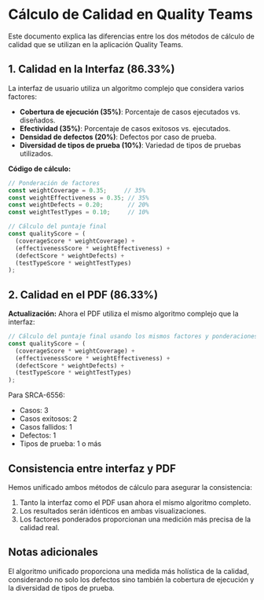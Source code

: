 # Cálculo de Calidad en Quality Teams

Este documento explica las diferencias entre los dos métodos de cálculo de calidad que se utilizan en la aplicación Quality Teams.

## 1. Calidad en la Interfaz (86.33%)

La interfaz de usuario utiliza un algoritmo complejo que considera varios factores:

- **Cobertura de ejecución (35%)**: Porcentaje de casos ejecutados vs. diseñados.
- **Efectividad (35%)**: Porcentaje de casos exitosos vs. ejecutados.
- **Densidad de defectos (20%)**: Defectos por caso de prueba.
- **Diversidad de tipos de prueba (10%)**: Variedad de tipos de pruebas utilizados.

**Código de cálculo:**
```typescript
// Ponderación de factores
const weightCoverage = 0.35;     // 35%
const weightEffectiveness = 0.35; // 35%
const weightDefects = 0.20;       // 20%
const weightTestTypes = 0.10;     // 10%

// Cálculo del puntaje final
const qualityScore = (
  (coverageScore * weightCoverage) +
  (effectivenessScore * weightEffectiveness) +
  (defectScore * weightDefects) +
  (testTypeScore * weightTestTypes)
);
```

## 2. Calidad en el PDF (86.33%)

**Actualización:** Ahora el PDF utiliza el mismo algoritmo complejo que la interfaz:

```typescript
// Cálculo del puntaje final usando los mismos factores y ponderaciones
const qualityScore = (
  (coverageScore * weightCoverage) +
  (effectivenessScore * weightEffectiveness) +
  (defectScore * weightDefects) +
  (testTypeScore * weightTestTypes)
);
```

Para SRCA-6556:
- Casos: 3
- Casos exitosos: 2
- Casos fallidos: 1
- Defectos: 1
- Tipos de prueba: 1 o más

## Consistencia entre interfaz y PDF

Hemos unificado ambos métodos de cálculo para asegurar la consistencia:

1. Tanto la interfaz como el PDF usan ahora el mismo algoritmo completo.
2. Los resultados serán idénticos en ambas visualizaciones.
3. Los factores ponderados proporcionan una medición más precisa de la calidad real.

## Notas adicionales

El algoritmo unificado proporciona una medida más holística de la calidad, considerando no solo los defectos sino también la cobertura de ejecución y la diversidad de tipos de prueba.
